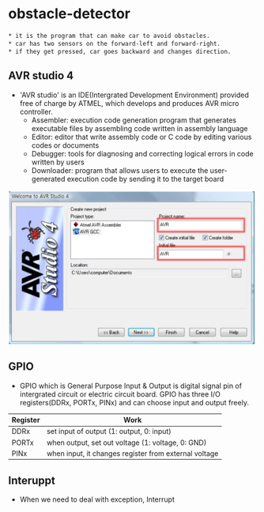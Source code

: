 # obstacle-detector
    * it is the program that can make car to avoid obstacles.
    * car has two sensors on the forward-left and forward-right.
    * if they get pressed, car goes backward and changes direction.
## AVR studio 4
  * 'AVR studio' is an IDE(Intergrated Development Environment) provided free of charge by ATMEL, which develops and produces AVR micro controller.
     * Assembler: execution code generation program that generates executable files by assembling code written in assembly language
     * Editor: editor that write assembly code or C code by editing various codes or documents
     * Debugger: tools for diagnosing and correcting logical errors in code written by users
     * Downloader: program that allows users to execute the user-generated execution code by sending it to the target board

  ![AVR studio 4 logo](/avr_studio4.png)
  
## GPIO
   * GPIO which is General Purpose Input & Output is digital signal pin of intergrated circuit or electric circuit board. GPIO has three I/O registers(DDRx, PORTx, PINx) and can choose input and output freely.  
   
   Register | Work  
   --------- | --------  
   DDRx | set input of output (1: output, 0: input)  
   PORTx | when output, set out voltage (1: voltage, 0: GND)  
   PINx | when input, it changes register from external voltage  

## Interuppt
   * When we need to deal with exception, Interrupt 
